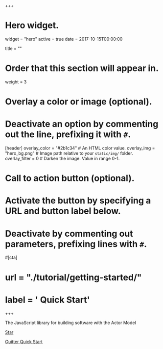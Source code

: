 +++
# Hero widget.
widget = "hero"
active = true
date = 2017-10-15T00:00:00

title = ""

# Order that this section will appear in.
weight = 3

# Overlay a color or image (optional).
#   Deactivate an option by commenting out the line, prefixing it with `#`.
[header]
  overlay_color = "#2b1c34"  # An HTML color value.
  overlay_img = "hero_bg.png"  # Image path relative to your `static/img/` folder.
  overlay_filter = 0  # Darken the image. Value in range 0-1.

# Call to action button (optional).
#   Activate the button by specifying a URL and button label below.
#   Deactivate by commenting out parameters, prefixing lines with `#`.
#[cta]
#  url = "./tutorial/getting-started/"
#  label = '<i class="fas fa-book"></i> Quick Start'
+++

The JavaScript library for building software with the Actor Model

<a class="github-button" href="https://github.com/tarantx/tarant" data-icon="octicon-star" data-size="large" data-show-count="true" aria-label="Star this on GitHub">Star</a>

<a href="https://gitter.im/tarantx/general?utm_source=share-link&utm_medium=link&utm_campaign=share-link" class="btn btn-outline-light btn-lg">
  <i class="fab fa-gitter"></i> Guitter
</a>

<a href="./tutorial/getting-started/" class="btn btn-outline-light btn-lg">
  <i class="fas fa-book"></i> Quick Start
</a>
<script async defer src="https://buttons.github.io/buttons.js"></script>
